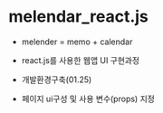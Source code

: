 # melendar_react.js

+ melender = memo + calendar 

+ react.js를 사용한 웹앱 UI 구현과정

+ 개발환경구축(01.25)

+ 페이지 ui구성 및 사용 변수(props) 지정

